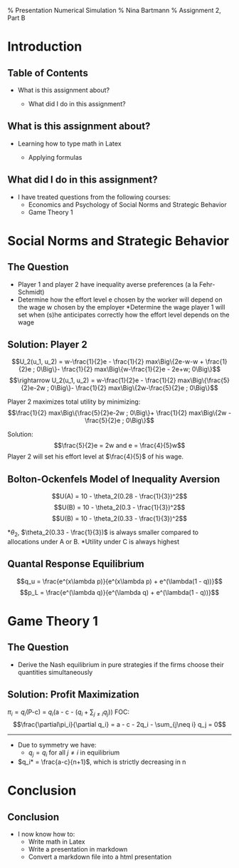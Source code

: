 % Presentation Numerical Simulation
% Nina Bartmann
% Assignment 2, Part B



Introduction
================

Table of Contents
----------

* What is this assignment about?

	* What did I do in this assignment?


What is this assignment about?
--------

* Learning how to type math in Latex

	* Applying formulas


What did I do in this assignment?
--------

* I have treated questions from the following courses:
	* Economics and Psychology of Social Norms and Strategic Behavior
	* Game Theory 1



Social Norms and Strategic Behavior
=================

The Question
-----------

* Player 1 and player 2 have inequality averse preferences (a la Fehr-Schmidt)
* Determine how the effort level e chosen by the worker will depend on the wage w chosen by the employer
*Determine the wage player 1 will set when (s)he anticipates correctly how the effort level depends on the wage


Solution: Player 2
-----------

$$U_2(u_1, u_2) = w-\frac{1}{2}e - \frac{1}{2} max\Big\{2e-w-w + \frac{1}{2}e ; 0\Big\}- \frac{1}{2} max\Big\{w-\frac{1}{2}e - 2e+w; 0\Big\}$$
$$\rightarrow U_2(u_1, u_2) = w-\frac{1}{2}e - \frac{1}{2} max\Big\{\frac{5}{2}e-2w ; 0\Big\}- \frac{1}{2} max\Big\{2w-\frac{5}{2}e ; 0\Big\}$$

Player 2 maximizes total utility by minimizing: $$\frac{1}{2} max\Big\{\frac{5}{2}e-2w ; 0\Big\}+ \frac{1}{2} max\Big\{2w -\frac{5}{2}e ; 0\Big\}$$

Solution: $$\frac{5}{2}e = 2w and e = \frac{4}{5}w$$
Player 2 will set his effort level at $\frac{4}{5}$ of his wage. 


Bolton-Ockenfels Model of Inequality Aversion
-----------

$$U(A) = 10 - \theta_2(0.28 - \frac{1}{3})^2$$
$$U(B) = 10 - \theta_2(0.3 - \frac{1}{3})^2$$
$$U(B) = 10 - \theta_2(0.33 - \frac{1}{3})^2$$

*$\theta_2$, $\theta_2(0.33 - \frac{1}{3})$ is always smaller compared to allocations under A or B. 
	*Utility under C is always highest 


Quantal Response Equilibrium
-----------

$$q_u = \frac{e^(x\lambda p)}{e^(x\lambda p) + e^(\lambda(1 - q))}$$
$$p_L = \frac{e^(\lambda q)}{e^(\lambda q) + e^(\lambda(1 - q))}$$



Game Theory 1
=================

The Question
-----------

* Derive the Nash equilibrium in pure strategies if the firms choose their quantities simultaneously


Solution: Profit Maximization
-----------

$\pi_i = q_i$(P- c) = $q_i$(a -  c -  ($q_i + \sum_{j \neq i} q_j))$
FOC: 
$$\frac{\partial\pi_i}{\partial q_i} = a  - c - 2q_i - \sum_{j\neq i} q_j = 0$$


-----------

* Due to symmetry we have: 
	* $q_j = q_i$ for all $j \neq i$ in equilibrium
* $q_i* = \frac{a-c}{n+1}$, which is strictly decreasing in n



Conclusion
=================

Conclusion
---------

* I now know how to:
	* Write math in Latex
	* Write a presentation in markdown
	* Convert a markdown file into a html presentation
